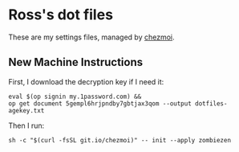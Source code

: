 # Ross's dot files

These are my settings files, managed by [chezmoi][].

[chezmoi]: https://www.chezmoi.io/

## New Machine Instructions

First, I download the decryption key if I need it:

```shell
eval $(op signin my.1password.com) &&
op get document 5gempl6hrjpndby7gbtjax3qom --output dotfiles-agekey.txt
```

Then I run:

```shell
sh -c "$(curl -fsSL git.io/chezmoi)" -- init --apply zombiezen
```
